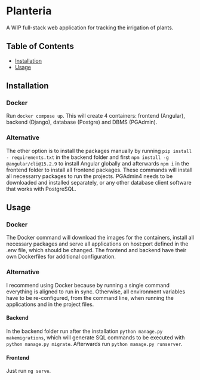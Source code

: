 # Planteria

A WIP full-stack web application for tracking the irrigation of plants.

## Table of Contents

- [Installation](#installation)
- [Usage](#usage)

## Installation
### Docker
Run ```docker compose up```. This will create 4 containers: frontend (Angular), backend (Django), database (Postgre) and DBMS (PGAdmin).

### Alternative
The other option is to install the packages manually by running  ```pip install - requirements.txt``` in the backend folder and first ```npm install -g @angular/cli@15.2.9``` to install Angular globally and afterwards ```npm i``` in the frontend folder to install all frontend packages. These commands will install all necessarry packages to run the projects. PGAdmin4 needs to be downloaded and installed separately, or any other database client software that works with PostgreSQL.

## Usage
### Docker
The Docker command will download the images for the containers, install all necessary packages and serve all applications on host:port defined in the .env file, which should be changed. The frontend and backend have their own Dockerfiles for additional configuration. 

### Alternative
I recommend using Docker because by running a single command everything is aligned to run in sync. Otherwise, all environment variables have to be re-configured, from the command line, when running the applications and in the project files.

#### Backend
In the backend folder run after the installation ```python manage.py makemigrations```, which will generate SQL commands to be executed with ```python manage.py migrate```. Afterwards run ```python manage.py runserver```.

#### Frontend
Just run ```ng serve```.